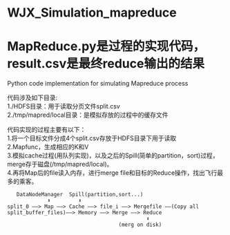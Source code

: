 # WJX_Simulation_mapreduce
# MapReduce.py是过程的实现代码，result.csv是最终reduce输出的结果
Python code implementation for simulating Mapreduce process

代码涉及如下目录:  
1./HDFS目录：用于读取分页文件split.csv  
2./tmp/mapred/local目录：是模拟存放的过程中的缓存文件  

代码实现的过程主要有以下：  
1.将一个目标文件分成4个split.csv存放于HDFS目录下用于读取  
2.Mapfunc，生成相应的K和V  
3.模拟cache过程(用队列实现)，以及之后的Spill(简单的partition，sort)过程，merge存于磁盘(/tmp/mapred/local)。  
4.再将Map后的file读入内存，进行merge file和目标的Reduce操作，找出飞行最多的乘客。  

                              
       DataNodeManager  Spill(partition,sort...)    
                 ⬆         ⬆                                     
    split_0 ——> Map ——> Cache ——> file_i ——> Mergefile ——(Copy all split_buffer_files)——> Memory ——> Merge ——> Reduce
                                                 ⬇
                                        (merg on disk)

